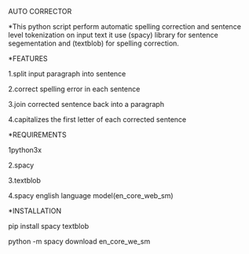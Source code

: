 AUTO CORRECTOR

 *This python script perform automatic spelling correction and sentence level tokenization on input text it use (spacy) library for sentence segementation and (textblob) for spelling correction.
 

*FEATURES

  1.split input paragraph into sentence
	
  2.correct spelling error in each sentence
	
  3.join corrected sentence  back into a paragraph
	
  4.capitalizes the first letter of each corrected sentence
	


*REQUIREMENTS

 1python3x
 
 2.spacy
 
 3.textblob
 
 4.spacy english language model(en_core_web_sm)
 

*INSTALLATION

pip install spacy textblob

python -m  spacy download en_core_we_sm



